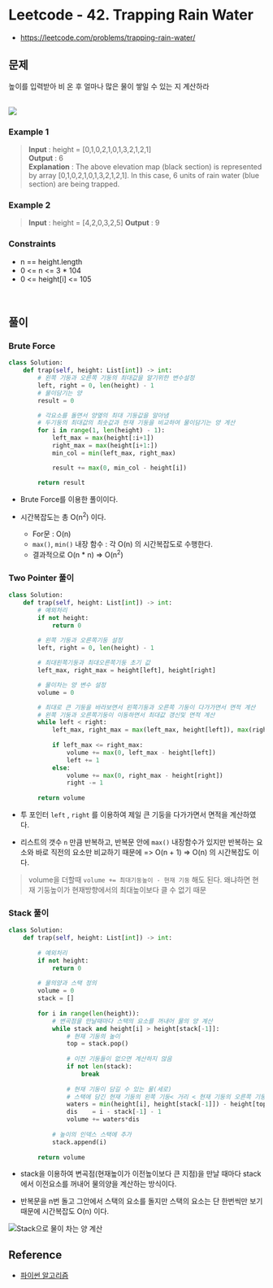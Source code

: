 # Leetcode - 42. Trapping Rain Water

- https://leetcode.com/problems/trapping-rain-water/

## 문제

높이를 입력받아 비 온 후 얼마나 많은 물이 쌓일 수 있는 지 계산하라

<br>

<img src="https://user-images.githubusercontent.com/58774316/120964053-9fd10280-c79d-11eb-9fc1-c20e1b6a43db.png">


### Example 1

> __Input__ : height = [0,1,0,2,1,0,1,3,2,1,2,1] <br>
__Output__ : 6 <br>
__Explanation__ : The above elevation map (black section) is represented by array [0,1,0,2,1,0,1,3,2,1,2,1]. In this case, 6 units of rain water (blue section) are being trapped.

### Example 2
> __Input__ : height = [4,2,0,3,2,5]
__Output__ : 9

### Constraints
- n == height.length
- 0 <= n <= 3 * 104
- 0 <= height[i] <= 105

<br>

## 풀이

### Brute Force

```python
class Solution:
    def trap(self, height: List[int]) -> int:
        # 왼쪽 기둥과 오른쪽 기둥의 최대값을 알기위한 변수설정
        left, right = 0, len(height) - 1
        # 물이담기는 양
        result = 0

        # 각요소를 돌면서 양옆의 최대 기둥값을 알아냄
        # 두기둥의 최대값의 최솟값과 현재 기둥을 비교하여 물이담기는 양 계산
        for i in range(1, len(height) - 1):
            left_max = max(height[:i+1])
            right_max = max(height[i+1:])
            min_col = min(left_max, right_max)

            result += max(0, min_col - height[i])

        return result
```

- Brute Force를 이용한 풀이이다.
    
- 시간복잡도는 총 O(n<sup>2</sup>) 이다. 
    - For문 : O(n)
    - `max()`, `min()` 내장 함수 : 각 O(n) 의 시간복잡도로 수행한다.
    - 결과적으로 O(n * n) => O(n<sup>2</sup>)

### Two Pointer 풀이

```python
class Solution:
    def trap(self, height: List[int]) -> int:
        # 예외처리
        if not height:
            return 0
        
        # 왼쪽 기둥과 오른쪽기둥 설정
        left, right = 0, len(height) - 1

        # 최대왼쪽기둥과 최대오른쪽기둥 초기 값
        left_max, right_max = height[left], height[right]

        # 물이차는 양 변수 설정
        volume = 0

        # 최대로 큰 기둥을 바라보면서 왼쪽기둥과 오른쪽 기둥이 다가가면서 면적 계산
        # 왼쪽 기둥과 오른쪽기둥이 이동하면서 최대값 갱신및 면적 계산
        while left < right:
            left_max, right_max = max(left_max, height[left]), max(right_max, height[right])
            
            if left_max <= right_max:
                volume += max(0, left_max - height[left])
                left += 1
            else:
                volume += max(0, right_max - height[right])
                right -= 1
        
        return volume
```

- 투 포인터 `left` , `right` 를 이용하여 제일 큰 기둥을 다가가면서 면적을 계산하였다.

- 리스트의 갯수 `n` 만큼 반복하고, 반복문 안에 `max()` 내장함수가 있지만 반복하는 요소와 바로 직전의 요소만 비교하기 때문에 => O(n + 1) => O(n) 의 시간복잡도 이다.

> volume을 더할때 `volume += 최대기둥높이 - 현재 기둥` 해도 된다. 왜냐하면 현재 기둥높이가 현재방향에서의 최대높이보다 클 수 없기 때문


### Stack 풀이

```python
class Solution:
    def trap(self, height: List[int]) -> int:
        
        # 예외처리
        if not height:
            return 0
        
        # 물의양과 스택 정의
        volume = 0
        stack = []
        
        for i in range(len(height)):
            # 변곡점을 만날때마다 스택의 요소를 꺼내어 물의 양 계산
            while stack and height[i] > height[stack[-1]]:
                # 현재 기둥의 높이
                top = stack.pop()
                
                # 이전 기둥들이 없으면 계산하지 않음
                if not len(stack):
                    break
                
                # 현재 기둥이 담길 수 있는 물(세로)
                # 스택에 담긴 현재 기둥의 왼쪽 기둥< 거리 < 현재 기둥의 오른쪽 기둥 ==> 가로
                waters = min(height[i], height[stack[-1]]) - height[top]
                dis    = i - stack[-1] - 1
                volume += waters*dis
            
            # 높이의 인덱스 스택에 추가
            stack.append(i)
            
        return volume    
```

- stack을 이용하여 변곡점(현재높이가 이전높이보다 큰 지점)을 만날 때마다 stack에서 이전요소를 꺼내어 물의양을 계산하는 방식이다.

- 반복문을 n번 돌고 그안에서 스택의 요소를 돌지만 스택의 요소는 단 한번씩만 보기 때문에 시간복잡도 O(n) 이다.

![Stack으로 물이 차는 양 계산](https://user-images.githubusercontent.com/58774316/120978468-75884080-c7af-11eb-8850-4f25d0dff4f1.jpg)



## Reference

- [파이썬 알고리즘](http://www.kyobobook.co.kr/product/detailViewKor.laf?mallGb=KOR&ejkGb=KOR&barcode=9791189909178)
